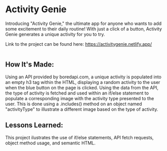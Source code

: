 <h1>Activity Genie</h1>

<p>
Introducing "Activity Genie," the ultimate app for anyone who wants to add some excitement to their daily routine! With 
just a click of a button, Activity Genie generates a unique activity for you to try.
</p>

<span>
Link to the project can be found here: 
<a href="https://activitygenie.netlify.app/">
https://activitygenie.netlify.app/</a>
</span>

<p align="center">
     <img src="https://images.unsplash.com/photo-1502086223501-7ea6ecd79368?ixlib=rb-4.0.3&ixid=MnwxMjA3fDB8MHxwaG90by1wYWdlfHx8fGVufDB8fHx8&auto=format&fit=crop&w=1138&q=80" alt="">
</p>

<h2>
How It's Made:
</h2>

<p>
Using an API provided by boredapi.com, a unique activity is populated into an empty h3 tag within the HTML, displaying a 
random activity to the user when the blue button on the page is clicked. Using the data from the API, the type of 
activity is fetched and used within an if/else statement to populate a corresponding image with the activity type 
presented to the user.  This is done using a .includes() method on an object named "activityType" to illustrate a 
different image based on the type of activity.
</p>

<h2>
Lessons Learned:
</h2>

<p>
This project ilustrates the use of if/else statements, API fetch requests, object method usage, and semantic HTML. 
</p>
